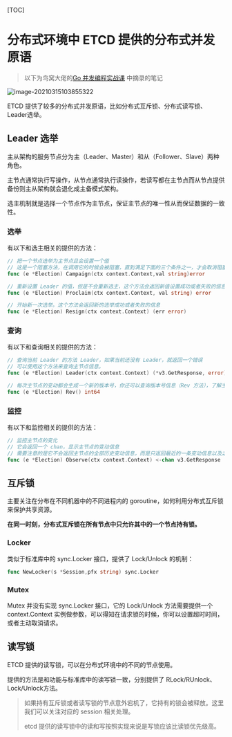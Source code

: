 [TOC]

# 分布式环境中 ETCD 提供的分布式并发原语

> 以下为鸟窝大佬的[Go 并发编程实战课](https://time.geekbang.org/column/intro/100061801) 中摘录的笔记


![image-20210315103855322](http://img.zhengyua.cn/20210315103900.png)



ETCD 提供了较多的分布式并发原语，比如分布式互斥锁、分布式读写锁、Leader选举。

## Leader 选举

主从架构的服务节点分为主（Leader、Master）和从（Follower、Slave）两种角色。

主节点通常执行写操作，从节点通常执行读操作，若读写都在主节点而从节点提供备份则主从架构就会退化成主备模式架构。

选主机制就是选择一个节点作为主节点，保证主节点的唯一性从而保证数据的一致性。

### 选举

有以下和选主相关的提供的方法：

```go
// 把一个节点选举为主节点且会设置一个值
// 这是一个阻塞方法，在调用它的时候会被阻塞，直到满足下面的三个条件之一，才会取消阻塞。成功当选为主；此方法返回错误；ctx 被取消
func (e *Election) Campaign(ctx context.Context,val string)error

// 重新设置 Leader 的值，但是不会重新选主，这个方法会返回新值设置成功或者失败的信息
func (e *Election) Proclaim(ctx context.Context, val string) error

// 开始新一次选举。这个方法会返回新的选举成功或者失败的信息
func (e *Election) Resign(ctx context.Context) (err error)
```

### 查询

有以下和查询相关的提供的方法：

```go
// 查询当前 Leader 的方法 Leader，如果当前还没有 Leader，就返回一个错误
// 可以使用这个方法来查询主节点信息。
func (e *Election) Leader(ctx context.Context) (*v3.GetResponse, error)

// 每次主节点的变动都会生成一个新的版本号，你还可以查询版本号信息（Rev 方法），了解主节点变动情况
func (e *Election) Rev() int64
```

### 监控

有以下和监控相关的提供的方法：

```go
// 监控主节点的变化
// 它会返回一个 chan，显示主节点的变动信息
// 需要注意的是它不会返回主节点的全部历史变动信息，而是只返回最近的一条变动信息以及之后的变动信息
func (e *Election) Observe(ctx context.Context) <-chan v3.GetResponse
```

## 互斥锁

主要关注在分布在不同机器中的不同进程内的 goroutine，如何利用分布式互斥锁来保护共享资源。

**在同一时刻，分布式互斥锁在所有节点中只允许其中的一个节点持有锁。**

### Locker

类似于标准库中的 sync.Locker 接口，提供了 Lock/Unlock 的机制：

```go
func NewLocker(s *Session,pfx string) sync.Locker
```

### Mutex

Mutex 并没有实现 sync.Locker 接口，它的 Lock/Unlock 方法需要提供一个 context.Context 实例做参数，可以得知在请求锁的时候，你可以设置超时时间，或者主动取消请求。

## 读写锁

ETCD 提供的读写锁，可以在分布式环境中的不同的节点使用。

提供的方法是和功能与标准库中的读写锁一致，分别提供了 RLock/RUnlock、Lock/Unlock方法。

> 如果持有互斥锁或者读写锁的节点意外宕机了，它持有的锁会被释放。这里我们可以关注对应的 session 相关处理。
>
> etcd 提供的读写锁中的读和写按照实现来说是写锁应该比读锁优先级高。